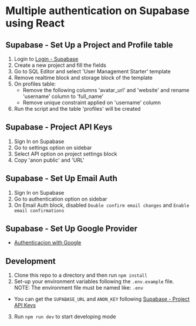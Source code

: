 # Multiple authentication on Supabase using React

## Supabase - Set Up a Project and Profile table

1. Login to [Login - Supabase](https://supabase.com/)
2. Create a new project and fill the fields
3. Go to SQL Editor and select 'User Management Starter' template
4. Remove realtime block and storage block of the template
5. On profiles table: 
    - Remove the following columns 'avatar_url' and 'website' and rename 'username' column to 'full_name'
    - Remove unique constraint applied on 'username' column
6. Run the script and the table 'profiles' will be created

## Supabase - Project API Keys

1. Sign In on Supabase
2. Go to settings option on sidebar
3. Select API option on project settings block
4. Copy 'anon public' and 'URL'

## Supabase - Set Up Email Auth

1. Sign In on Supabase
2. Go to authentication option on sidebar
3. On Email Auth block, disabled `Double confirm email changes` and `Enable email confirmations`

## Supabase - Set Up Google Provider

- [Authenticacion with Google](https://supabase.com/docs/guides/auth/auth-google)

## Development

1. Clone this repo to a directory and then run `npm install`
2. Set-up your environment variables following the `.env.example` file. NOTE: The environment file must be named like: `.env`
  - You can get the `SUPABASE_URL` and `ANON_KEY` following [Supabase - Project API Keys](#supabase-project-api-keys)
3. Run `npm run dev` to start developing mode
